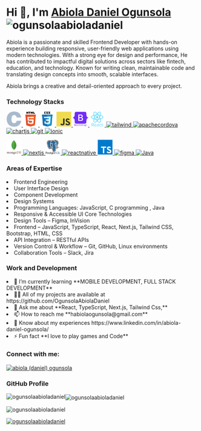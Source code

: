 <h1 align="left">Hi 👋, I'm <a href="https://ogunsola-abiola-daniel.vercel.app/">Abiola Daniel Ogunsola</a>  <span align="left"> <img src="https://komarev.com/ghpvc/?username=ogunsolaabioladaniel&label=Profile%20views&color=0e75b6&style=flat" alt="ogunsolaabioladaniel" /> </span>
</h1>


<p align="left">Abiola is a passionate and skilled Frontend Developer with hands-on experience building responsive, user-friendly web applications using modern technologies. With a strong eye for design and performance, He has contributed to impactful digital solutions across sectors like fintech, education, and technology. Known for writing clean, maintainable code and translating design concepts into smooth, scalable interfaces.
<p> Abiola brings a creative and detail-oriented approach to every project.</p>
<h3 align="left">Technology Stacks</h3>
<p align="left">
     <a href="https://www.cprogramming.com/" target="_blank" rel="noreferrer"> <img src="https://raw.githubusercontent.com/devicons/devicon/master/icons/c/c-original.svg" alt="c" width="40" height="40"/> </a>
      <a href="https://www.w3.org/html/" target="_blank" rel="noreferrer"> <img src="https://raw.githubusercontent.com/devicons/devicon/master/icons/html5/html5-original-wordmark.svg" alt="html5" width="40" height="40"/> </a>
      <a href="https://www.w3schools.com/css/" target="_blank" rel="noreferrer"> <img src="https://raw.githubusercontent.com/devicons/devicon/master/icons/css3/css3-original-wordmark.svg" alt="css3" width="40" height="40"/> </a> 
        <a href="https://developer.mozilla.org/en-US/docs/Web/JavaScript" target="_blank" rel="noreferrer"> <img src="https://raw.githubusercontent.com/devicons/devicon/master/icons/javascript/javascript-original.svg" alt="javascript" width="40" height="40"/> </a> 
     <a href="https://getbootstrap.com" target="_blank" rel="noreferrer"> <img src="https://raw.githubusercontent.com/devicons/devicon/master/icons/bootstrap/bootstrap-plain-wordmark.svg" alt="bootstrap" width="40" height="40"/> </a> 
    <a href="https://reactjs.org/" target="_blank" rel="noreferrer"> <img src="https://raw.githubusercontent.com/devicons/devicon/master/icons/react/react-original-wordmark.svg" alt="react" width="40" height="40"/> </a>
    <a href="https://tailwindcss.com/" target="_blank" rel="noreferrer"> <img src="https://www.vectorlogo.zone/logos/tailwindcss/tailwindcss-icon.svg" alt="tailwind" width="40" height="40"/> </a>
      <a href="https://cordova.apache.org/" target="_blank" rel="noreferrer"> <img src="https://www.vectorlogo.zone/logos/apache_cordova/apache_cordova-icon.svg" alt="apachecordova" width="40" height="40"/> </a>
 <a href="https://www.chartjs.org" target="_blank" rel="noreferrer"> <img src="https://www.chartjs.org/media/logo-title.svg" alt="chartjs" width="40" height="40"/> </a>
      <a href="https://git-scm.com/" target="_blank" rel="noreferrer"> <img src="https://www.vectorlogo.zone/logos/git-scm/git-scm-icon.svg" alt="git" width="40" height="40"/> </a>
        <a href="https://ionicframework.com" target="_blank" rel="noreferrer"> <img src="https://upload.wikimedia.org/wikipedia/commons/d/d1/Ionic_Logo.svg" alt="ionic" width="40" height="40"/> </a> 
       <p>
        <a href="https://www.mongodb.com/" target="_blank" rel="noreferrer"> <img src="https://raw.githubusercontent.com/devicons/devicon/master/icons/mongodb/mongodb-original-wordmark.svg" alt="mongodb" width="40" height="40"/> </a>
         <a href="https://nextjs.org/" target="_blank" rel="noreferrer"> <img src="https://cdn.worldvectorlogo.com/logos/nextjs-2.svg" alt="nextjs" width="40" height="40"/> </a> 
         <a href="https://www.postgresql.org" target="_blank" rel="noreferrer"> <img src="https://raw.githubusercontent.com/devicons/devicon/master/icons/postgresql/postgresql-original-wordmark.svg" alt="postgresql" width="40" height="40"/> </a>
           <a href="https://reactnative.dev/" target="_blank" rel="noreferrer"> <img src="https://reactnative.dev/img/header_logo.svg" alt="reactnative" width="40" height="40"/> </a> 
            <a href="https://www.typescriptlang.org/" target="_blank" rel="noreferrer"> <img src="https://raw.githubusercontent.com/devicons/devicon/master/icons/typescript/typescript-original.svg" alt="typescript" width="40" height="40"/> </a> 
     <a href="https://www.figma.com/" target="_blank" rel="noreferrer"> <img src="https://www.vectorlogo.zone/logos/figma/figma-icon.svg" alt="figma" width="40" height="40"/> </a> 
            <a href="https://www.java.com/" target="_blank" rel="noreferrer">
  <img src="https://www.vectorlogo.zone/logos/java/java-icon.svg" alt="Java" width="40" height="40"/>
</a>
        </p> 
</p>
    <h3> Areas of Expertise </h3>
    <li>Frontend Engineering</li>
    <li> User Interface Design</li> 
    <li>Component Development</li>
    <li>Design Systems</li>
    <li>Programming Languages: JavaScript, C programming , Java</li>
    <li>Responsive & Accessible UI Core Technologies</li>
    <li>Design Tools – Figma, InVision</li>
    <li>Frontend – JavaScript, TypeScript, React, Next.js, Tailwind CSS, Bootstrap, HTML, CSS </li>
    <li>API Integration – RESTful APIs </li>
    <li>Version Control & Workflow – Git, GitHub, Linux environments</li>
    <li>Collaboration Tools – Slack, Jira</li>
    

<h3>Work and Development</h3>
<li>🌱 I’m currently learning **MOBILE DEVELOPMENT, FULL STACK DEVELOPMENT**</li>
<li> 👨‍💻 All of my projects are available at https://github.com/OgunsolaAbiolaDaniel</li>
<li> 💬 Ask me about **React, TypeScript, Next.js, Tailwind Css,**</li>
<li> 📫 How to reach me **habiolaogunsola@gmail.com**</li>
<li>📄 Know about my experiences https://www.linkedin.com/in/abiola-daniel-ogunsola/</li>
<li> ⚡ Fun fact **I love to play games and Code**</li>

<h3 align="left">Connect with me:</h3>
<p align="left">
<a href="https://linkedin.com/in/abiola (daniel) ogunsola" target="blank"><img align="center" src="https://raw.githubusercontent.com/rahuldkjain/github-profile-readme-generator/master/src/images/icons/Social/linked-in-alt.svg" alt="abiola (daniel) ogunsola" height="30" width="40" /></a>
</p>



<h3>GitHub Profile</h3>
<p>
  <img align="left" src="https://github-readme-stats.vercel.app/api/top-langs?username=ogunsolaabioladaniel&show_icons=true&locale=en&layout=compact" alt="ogunsolaabioladaniel" />
  <img align="center" src="https://github-readme-streak-stats.herokuapp.com/?user=ogunsolaabioladaniel&" alt="ogunsolaabioladaniel" />
</p>
<p>
  <img align="center" src="https://github-readme-stats.vercel.app/api?username=ogunsolaabioladaniel&show_icons=true&locale=en" alt="ogunsolaabioladaniel" />&nbsp;
</p
<p align="left"> <a href="https://github.com/ryo-ma/github-profile-trophy"><img src="https://github-profile-trophy.vercel.app/?username=ogunsolaabioladaniel" alt="ogunsolaabioladaniel" /></a> </p>
